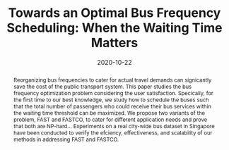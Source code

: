 ---
title: "Towards an Optimal Bus Frequency Scheduling: When the Waiting Time Matters"
authors:
- Songsong Mo
- admin
- Baihua Zheng
- Zhiyong Peng

publication_types: ["2"]
publication: In *TKDE*
publication_short: In *TKDE*
date: "2020-10-22"

abstract: Reorganizing bus frequencies to cater for actual travel demands can signicantly save the cost of the public transport system. This paper studies the bus frequency optimization problem considering the user satisfaction. Specically, for the first time to our best knowledge, we study how to schedule the buses such that the total number of passengers who could receive their bus services within the waiting time threshold can be maximized. We propose two variants of the problem, FAST and FASTCO, to cater for different application needs and prove that both are NP-hard... Experiments on a real city-wide bus dataset in Singapore have been conducted to verify the efciency, effectiveness, and scalability of our methods in addressing FAST and FASTCO.


#tags:
#- Source Themes
featured: true

links:
url_pdf: 'papers/tkde20-fast.pdf'
---